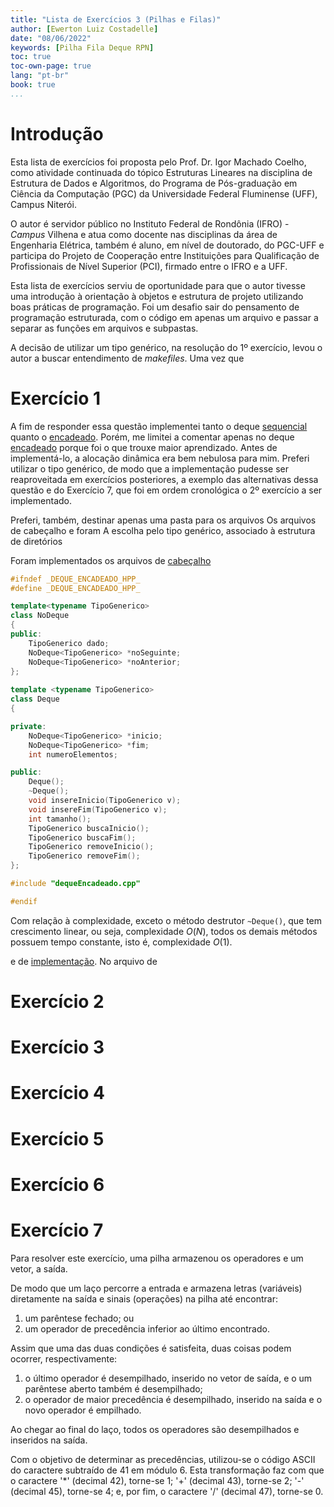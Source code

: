 ```yaml
---
title: "Lista de Exercícios 3 (Pilhas e Filas)"
author: [Ewerton Luiz Costadelle]
date: "08/06/2022"
keywords: [Pilha Fila Deque RPN]
toc: true 
toc-own-page: true
lang: "pt-br"
book: true
...
```




# Introdução

Esta lista de exercícios foi proposta pelo Prof. Dr. Igor Machado Coelho, como atividade continuada do tópico Estruturas Lineares na disciplina de Estrutura de Dados e Algoritmos, do Programa de Pós-graduação em Ciência da Computação (PGC) da Universidade Federal Fluminense (UFF), Campus Niterói.

O autor é servidor público no Instituto Federal de Rondônia (IFRO) - _Campus_ Vilhena e atua como docente nas disciplinas da área de Engenharia Elétrica, também é aluno, em nível de doutorado, do PGC-UFF e participa do Projeto de Cooperação entre Instituições para Qualificação de Profissionais de Nível Superior (PCI), firmado entre o IFRO e a UFF.

Esta lista de exercícios serviu de oportunidade para que o autor tivesse uma introdução à orientação à objetos e estrutura de projeto utilizando boas práticas de programação. Foi um desafio sair do pensamento de programação estruturada, com o código em apenas um arquivo e passar a separar as funções em arquivos e subpastas.

A decisão de utilizar um tipo genérico, na resolução do 1º exercício, levou o autor a buscar entendimento de _makefiles_. Uma vez que 

# Exercício 1

A fim de responder essa questão implementei tanto o deque [sequencial](include/dequeSequencial.hpp) quanto o [encadeado](include/dequeEncadeado.hpp). Porém, me limitei a comentar apenas no deque [encadeado](include/dequeEncadeado.hpp) porque foi o que trouxe maior aprendizado. Antes de implementá-lo, a alocação dinâmica era bem nebulosa para mim. Preferi utilizar o tipo genérico, de modo que a implementação pudesse ser reaproveitada em exercícios posteriores, a exemplo das alternativas dessa questão e do Exercício 7, que foi em ordem cronológica o 2º exercício a ser implementado.

Preferi, também, destinar apenas uma pasta para os arquivos Os arquivos de cabeçalho e foram A escolha pelo tipo genérico, associado à estrutura de diretórios

Foram implementados os arquivos de [cabeçalho](include/dequeEncadeado.hpp)

```cpp
#ifndef _DEQUE_ENCADEADO_HPP_
#define _DEQUE_ENCADEADO_HPP_

template<typename TipoGenerico>
class NoDeque 
{
public:
    TipoGenerico dado;
    NoDeque<TipoGenerico> *noSeguinte; 
    NoDeque<TipoGenerico> *noAnterior;
};                 
                   
template <typename TipoGenerico>
class Deque 
{

private:
    NoDeque<TipoGenerico> *inicio;
    NoDeque<TipoGenerico> *fim;
    int numeroElementos;

public:
    Deque();
    ~Deque();
    void insereInicio(TipoGenerico v);
    void insereFim(TipoGenerico v);
    int tamanho();
    TipoGenerico buscaInicio();
    TipoGenerico buscaFim();
    TipoGenerico removeInicio();
    TipoGenerico removeFim();
};

#include "dequeEncadeado.cpp"

#endif
```

Com relação à complexidade, exceto o método destrutor ```~Deque()```, que tem crescimento linear, ou seja, complexidade $O(N)$, todos os demais métodos possuem tempo constante, isto é, complexidade $O(1)$.

e de [implementação](include/dequeEncadeado.cpp). No arquivo de 

# Exercício 2


# Exercício 3


# Exercício 4


# Exercício 5


# Exercício 6


# Exercício 7

Para resolver este exercício, uma pilha armazenou os operadores e um vetor, a saída. 

De modo que um laço percorre a entrada e armazena letras (variáveis) diretamente na saída e sinais (operações) na pilha até encontrar:
1. um parêntese fechado; ou 
2. um operador de precedência inferior ao último encontrado. 

Assim que uma das duas condições é satisfeita, duas coisas podem ocorrer, respectivamente: 
1. o último operador é desempilhado, inserido no vetor de saída, e o um parêntese aberto também é desempilhado;
2. o operador de maior precedência é desempilhado, inserido na saída e o novo operador é empilhado.

Ao chegar ao final do laço, todos os operadores são desempilhados e inseridos na saída.

Com o objetivo de determinar as precedências, utilizou-se o código ASCII do caractere subtraído de 41 em módulo 6. Esta transformação faz com que o caractere '*' (decimal 42), torne-se 1; '+' (decimal 43), torne-se 2; '-' (decimal 45), torne-se 4; e, por fim, o caractere '/' (decimal 47), torne-se 0. 
